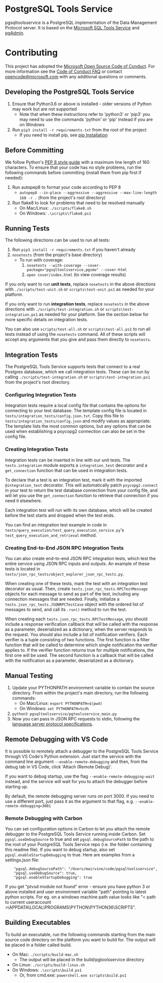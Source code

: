 # PostgreSQL Tools Service
pgsqltoolsservice is a PostgreSQL implementation of the Data Management Protocol server. It is based on the [Microsoft SQL Tools Service](https://github.com/Microsoft/sqltoolsservice) and [pgAdmin](https://www.pgadmin.org).

# Contributing

This project has adopted the [Microsoft Open Source Code of Conduct](https://opensource.microsoft.com/codeofconduct/). For more information see the [Code of Conduct FAQ](https://opensource.microsoft.com/codeofconduct/faq/) or contact [opencode@microsoft.com](mailto:opencode@microsoft.com) with any additional questions or comments.

## Developing the PostgreSQL Tools Service
1. Ensure that Python3.6 or above is installed - older versions of Python may work but are not supported
    - Note that when these instructions refer to 'python3' or 'pip3' you may need to use the commands 'python' or 'pip' instead if you are on Windows
2. Run `pip3 install -r requirements.txt` from the root of the project
    - If you need to install pip, see [pip Installation](https://pip.pypa.io/en/latest/installing/)

## Before Committing
We follow Python's [PEP 8 style guide](https://www.python.org/dev/peps/pep-0008) with a maximum line length of 160 characters. To ensure that your code has no style problems, run the following commands before committing (install them from pip first if needed):
1. Run autopep8 to format your code according to PEP 8
    - `autopep8 --in-place --aggressive --aggressive --max-line-length 160 -r .` (from the project's root directory)
2. Run flake8 to look for problems that need to be resolved manually
    - On Mac/Linux: `./scripts/flake8.sh`
    - On Windows: `.\scripts\flake8.ps1`

## Running Tests
The following directions can be used to run all tests:
1. Run `pip3 install -r requirements.txt` if you haven't already
2. `nosetests` (from the project's base directory)
    - To run with coverage:
        1. `nosetests --with-coverage --cover-package="pgsqltoolsservice,pgsmo" --cover-html`
        2. `open cover/index.html` (to view coverage results)

If you only want to run **unit tests**, replace `nosetests` in the above directions with `./scripts/test-unit.sh` or `scripts\test-unit.ps1` as needed for your platform.

If you only want to run **integration tests**, replace `nosetests` in the above directions with `./scripts/test-integration.sh` or `scripts\test-integration.ps1` as needed for your platform. See the section below for more specific details on integration tests.

You can also use `scripts/test-all.sh` or `scripts\test-all.ps1` to run all tests instead of using the `nosetests` command. All of these scripts will accept any arguments that you give and pass them directly to `nosetests`. 

## Integration Tests
The PostgreSQL Tools Service supports tests that connect to a real Postgres database, which we call integration tests. These can be run by calling `./scripts/test-integration.sh` or `scripts\test-integration.ps1` from the project's root directory.

### Configuring Integration Tests
Integration tests require a local config file that contains the options for connecting to your test database. The template config file is located in `tests/integration_tests/config.json.txt`. Copy this file to `tests/integration_tests/config.json` and modify values as appropriate. The template lists the most common options, but any options that can be used when establishing a psycopg2 connection can also be set in the config file.

### Creating Integration Tests
Integration tests can be inserted in line with our unit tests. The `tests.integration` module exports a `integration_test` decorator and a `get_connection` function that can be used in integration tests.

To declare that a test is an integration test, mark it with the imported `@integration_test` decorator. This will automatically patch `psycopg2.connect` in your test to return the test database connection from your config file, and will let you use the `get_connection` function to retrieve that connection if you need it elsewhere.

Each integration test will run with its own database, which will be created before the test starts and dropped when the test ends.

You can find an integration test example in code in `tests/query_execution/test_query_execution_service.py`'s `test_query_execution_and_retrieval` method.

### Creating End-to-End JSON RPC Integration Tests
You can also create end-to-end JSON RPC integration tests, which test the entire service using JSON RPC inputs and outputs. An example of these tests is located in `tests/json_rpc_tests/object_explorer_json_rpc_tests.py`.

When creating one of these tests, mark the test with an integration test decorator as usual. Then, create `tests.json_rpc_tests.RPCTestMessage` objects for each message to send as part of the test, including any connection messages that are needed. Finally, initialize a `tests.json_rpc_tests.JSONRPCTestCase` object with the ordered list of messages to send, and call its `.run()` method to run the test.

When creating each `tests.json_rpc_tests.RPCTestMessage`, you should include a response verification callback that will be called with the response as a parameter, deserialized as a dictionary, when the server responds to the request. You should also include a list of notification verifiers. Each verifier is a tuple consisting of two functions. The first function is a filter function that will be called to determine which single notification the verifier applies to. If the verifier function returns true for multiple notifications, the first one will be used. The second function is a callback that will be called with the notification as a parameter, deserialized as a dictionary.

## Manual Testing
1. Update your PYTHONPATH environment variable to contain the source directory. From within the project's main directory, run the following commands:
    - On Mac/Linux: `export PYTHONPATH=$(pwd)`
    - On Windows: `set PYTHONPATH=%cd%`
2. `python3 pgsqltoolsservice/pgtoolsservice_main.py`
3. Now you can pass in JSON RPC requests to stdin, following the [language server protocol specifications](https://github.com/Microsoft/language-server-protocol/blob/master/protocol.md).

## Remote Debugging with VS Code
It is possible to remotely attach a debugger to the PostgreSQL Tools Service through VS Code's Python extension. Just start the service with the command line argument `--enable-remote-debugging` and then, from the debug tab in VS Code, click 'Attach (Remote Debug)'.

If you want to debug startup, use the flag `--enable-remote-debugging-wait` instead, and the service will wait for you to attach the debugger before starting up.

By default, the remote debugging server runs on port 3000. If you need to use a different port, just pass it as the argument to that flag, e.g. `--enable-remote-debugging=3001`

### Remote Debugging with Carbon
You can set configuration options in Carbon to let you attach the remote debugger to the PostgreSQL Tools Service running inside Carbon. Set `pgsql.useDebugSource` to true and set `pgsql.debugSourcePath` to the path to the root of your PostgreSQL Tools Service repo (i.e. the folder containing this readme file). If you want to debug startup, also set `pgsql.enableStartupDebugging` to true. Here are examples from a settings.json file:

```
    "pgsql.debugSourcePath": "/Users/mairvine/code/pgsqltoolsservice",
    "pgsql.useDebugSource": true,
    "pgsql.enableStartupDebugging": true
```
If you get "ptvsd module not found" error - ensure you have python 3 or above installed and user environment variable "path" pointing to latest python scripts. For eg. on a windows machine path value looks like "< path to current useraccount >\APPDATA\LOCAL\PROGRAMS\PYTHON\PYTHON36\SCRIPTS\".

## Building Executables
To build an executable, run the following commands starting from the main source code directory on the platform you want to build for. The output will be placed in a folder called build.
- On Mac: `./scripts/build-mac.sh`
    - The output will be placed in the build/pgtoolsservice directory
- On Linux: `./scripts/build-linux.sh`
- On Windows: `.\scripts\build.ps1`
    - Or, from cmd.exe: `powershell.exe scripts\build.ps1`
